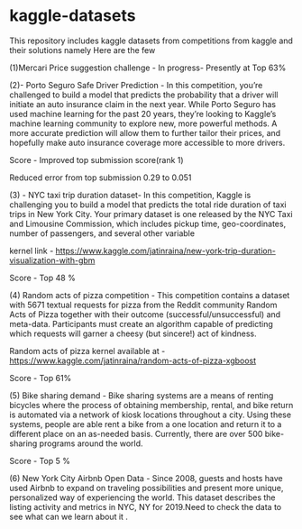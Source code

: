 # kaggle-datasets
This repository includes kaggle datasets from competitions from kaggle and their solutions namely 
 Here are the few
 
 
 
 (1)Mercari Price suggestion challenge - In progress- Presently at Top 63% 
 
 
 
 
 
 
 (2)- Porto Seguro Safe Driver Prediction -  In this competition, you’re challenged to build a model that predicts the probability that a driver will initiate an auto insurance claim in the next year. While Porto Seguro has used machine learning for the past 20 years, they’re looking to Kaggle’s machine learning community to explore new, more powerful methods. A more accurate prediction will allow them to further tailor their prices, and hopefully make auto insurance coverage more accessible to more drivers.
 
 
 Score - Improved top submission score(rank 1) 
 
  Reduced error from top submission 0.29 to  0.051

 
 (3) - NYC taxi trip duration dataset- In this competition, Kaggle is challenging you to build a model that predicts the total ride duration of taxi trips in New York City. Your primary dataset is one released by the NYC Taxi and Limousine Commission, which includes pickup time, geo-coordinates, number of passengers, and several other variable
 
 kernel link - https://www.kaggle.com/jatinraina/new-york-trip-duration-visualization-with-gbm
 
 Score - Top 48 %
 
 
 (4) Random acts of pizza competition - This competition contains a dataset with 5671 textual requests for pizza from the Reddit community Random Acts of Pizza together with their outcome (successful/unsuccessful) and meta-data. Participants must create an algorithm capable of predicting which requests will garner a cheesy (but sincere!) act of kindness.

Random acts of pizza kernel available at - https://www.kaggle.com/jatinraina/random-acts-of-pizza-xgboost

Score - Top 61%

(5) Bike sharing demand - Bike sharing systems are a means of renting bicycles where the process of obtaining membership, rental, and bike return is automated via a network of kiosk locations throughout a city. Using these systems, people are able rent a bike from a one location and return it to a different place on an as-needed basis. Currently, there are over 500 bike-sharing programs around the world.

Score - Top 5 %


(6)  New York City Airbnb Open Data - Since 2008, guests and hosts have used Airbnb to expand on traveling possibilities and present more unique, personalized way of experiencing the world. This dataset describes the listing activity and metrics in NYC, NY for 2019.Need to check the data to see what can we learn about it .



 
